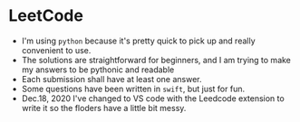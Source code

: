 # LeetCode
* I'm using `python` because it's pretty quick to pick up and really convenient to use.
* The solutions are straightforward for beginners, and I am trying to make my answers to be pythonic and readable
* Each submission shall have at least one answer.
* Some questions have been written in `swift`, but just for fun.
* Dec.18, 2020 I've changed to VS code with the Leedcode extension to write it so the floders have a little bit messy.
